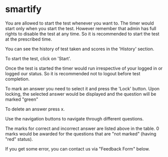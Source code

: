 # smartify
You are allowed to start the test whenever you want to. The timer would start only when you start the test. However remember that admin has full rights to disable the test at any time. So it is recommended to start the test at the prescribed time.

You can see the history of test taken and scores in the 'History' section.

To start the test, click on 'Start'.

Once the test is started the timer would run irrespective of your logged in or logged our status. So it is recommended not to logout before test completion.

To mark an answer you need to select it and press the 'Lock' button. Upon locking, the selected answer would be displayed and the question will be marked "green"

To delete an answer press x.

Use the navigation buttons to navigate through different questions.

The marks for correct and incorrect answer are listed above in the table. 0 marks would be awarded for the questions that are "not marked" (having "red" status).

If you get some error, you can contact us via "Feedback Form" below.
